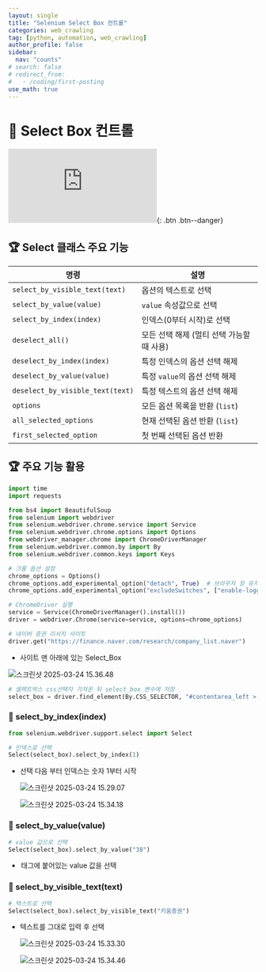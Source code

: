 ```yaml
---
layout: single
title: "Selenium Select Box 컨트롤"
categories: web_crawling
tag: [python, automation, web_crawling]
author_profile: false
sidebar:
  nav: "counts"
# search: false
# redirect_from:
#   - /coding/first-posting
use_math: true
---
```


# 👑 Select Box 컨트롤

![공식문서](https://www.selenium.dev/selenium/docs/api/py/webdriver_support/selenium.webdriver.support.select.html#selenium.webdriver.support.select.Select.select_by_index){: .btn .btn--danger}

## 🏆 Select 클래스 주요 기능

| &#xBA85;&#xB839;                 | &#xC124;&#xBA85;                                                                                                                          |
| -------------------------------- | ----------------------------------------------------------------------------------------------------------------------------------------- |
| `select_by_visible_text(text)`   | &#xC635;&#xC158;&#xC758; &#xD14D;&#xC2A4;&#xD2B8;&#xB85C; &#xC120;&#xD0DD;                                                                |
| `select_by_value(value)`         | `value` &#xC18D;&#xC131;&#xAC12;&#xC73C;&#xB85C; &#xC120;&#xD0DD;                                                                         |
| `select_by_index(index)`         | &#xC778;&#xB371;&#xC2A4;(0&#xBD80;&#xD130; &#xC2DC;&#xC791;)&#xB85C; &#xC120;&#xD0DD;                                                     |
| `deselect_all()`                 | &#xBAA8;&#xB4E0; &#xC120;&#xD0DD; &#xD574;&#xC81C; (&#xBA40;&#xD2F0; &#xC120;&#xD0DD; &#xAC00;&#xB2A5;&#xD560; &#xB54C; &#xC0AC;&#xC6A9;) |
| `deselect_by_index(index)`       | &#xD2B9;&#xC815; &#xC778;&#xB371;&#xC2A4;&#xC758; &#xC635;&#xC158; &#xC120;&#xD0DD; &#xD574;&#xC81C;                                      |
| `deselect_by_value(value)`       | &#xD2B9;&#xC815; `value`&#xC758; &#xC635;&#xC158; &#xC120;&#xD0DD; &#xD574;&#xC81C;                                                       |
| `deselect_by_visible_text(text)` | &#xD2B9;&#xC815; &#xD14D;&#xC2A4;&#xD2B8;&#xC758; &#xC635;&#xC158; &#xC120;&#xD0DD; &#xD574;&#xC81C;                                      |
| `options`                        | &#xBAA8;&#xB4E0; &#xC635;&#xC158; &#xBAA9;&#xB85D;&#xC744; &#xBC18;&#xD658; (`list`)                                                      |
| `all_selected_options`           | &#xD604;&#xC7AC; &#xC120;&#xD0DD;&#xB41C; &#xC635;&#xC158; &#xBC18;&#xD658; (`list`)                                                      |
| `first_selected_option`          | &#xCCAB; &#xBC88;&#xC9F8; &#xC120;&#xD0DD;&#xB41C; &#xC635;&#xC158; &#xBC18;&#xD658;                                                      |

## 🏆 주요 기능 활용

```python
import time
import requests

from bs4 import BeautifulSoup
from selenium import webdriver
from selenium.webdriver.chrome.service import Service
from selenium.webdriver.chrome.options import Options
from webdriver_manager.chrome import ChromeDriverManager
from selenium.webdriver.common.by import By
from selenium.webdriver.common.keys import Keys

# 크롬 옵션 설정
chrome_options = Options()
chrome_options.add_experimental_option("detach", True)  # 브라우저 창 유지
chrome_options.add_experimental_option("excludeSwitches", ["enable-logging"])

# ChromeDriver 실행
service = Service(ChromeDriverManager().install())
driver = webdriver.Chrome(service=service, options=chrome_options)
```

```python
# 네이버 증권 리서치 사이트
driver.get("https://finance.naver.com/research/company_list.naver")
```

- 사이트 맨 아래에 있는 Select_Box

![스크린샷 2025-03-24 15.36.48]({{site.url}}/images/2025-03-24-Select_box/007.png)

```python
# 셀렉트박스 css선택자 가져온 뒤 select_box 변수에 저장
select_box = driver.find_element(By.CSS_SELECTOR, "#contentarea_left > form > fieldset > ul > li:nth-child(2) > select")
```

### 🍒 select_by_index(index)

```python
from selenium.webdriver.support.select import Select

# 인덱스로 선택
Select(select_box).select_by_index(1)
```

- 선택 다음 부터 인덱스는 숫자 1부터 시작

  ![스크린샷 2025-03-24 15.29.07]({{site.url}}/images/2025-03-24-Select_box/001.png)

  ![스크린샷 2025-03-24 15.34.18]({{site.url}}/images/2025-03-24-Select_box/004.png)

### 🍒 select_by_value(value)

```python
# value 값으로 선택
Select(select_box).select_by_value("38")
```

- <option> 태그에 붙어있는 value 값을 선택

  ![스크린샷 2025-03-24 15.33.09]({{site.url}}/images/2025-03-24-Select_box/002.png)

  ![스크린샷 2025-03-24 15.34.21]({{site.url}}/images/2025-03-24-Select_box/005.png)

### 🍒 select_by_visible_text(text)

```python
# 텍스트로 선택
Select(select_box).select_by_visible_text("키움증권")
```

- 텍스트를 그대로 입력 후 선택

  ![스크린샷 2025-03-24 15.33.30]({{site.url}}/images/2025-03-24-Select_box/003.png)

  ![스크린샷 2025-03-24 15.34.46]({{site.url}}/images/2025-03-24-Select_box/006.png)
